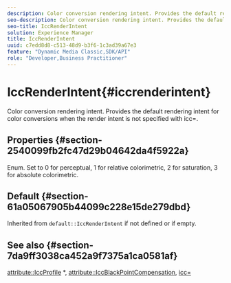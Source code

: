```yaml
---
description: Color conversion rendering intent. Provides the default rendering intent for color conversions when the render intent is not specified with icc=.
seo-description: Color conversion rendering intent. Provides the default rendering intent for color conversions when the render intent is not specified with icc=.
seo-title: IccRenderIntent
solution: Experience Manager
title: IccRenderIntent
uuid: c7edd8d8-c513-48d9-b3f6-1c3ad39a67e3
feature: "Dynamic Media Classic,SDK/API"
role: "Developer,Business Practitioner"
---
```


# IccRenderIntent{#iccrenderintent}

Color conversion rendering intent. Provides the default rendering intent for color conversions when the render intent is not specified with icc=.

## Properties {#section-2540099fb2fc47d29b04642da4f5922a}

Enum. Set to 0 for perceptual, 1 for relative colorimetric, 2 for saturation, 3 for absolute colorimetric.

## Default {#section-61a05067905b44099c228e15de279dbd}

Inherited from `default::IccRenderIntent` if not defined or if empty.

## See also {#section-7da9ff3038ca452a9f7375a1ca0581af}

[attribute::IccProfile](../../../../../is-api/image-catalog/image-serving-api-ref/c-image-catalog-reference/c-attributes-reference/r-iccprofilecmyk.md#reference-db89f9dac33e447cadb359ec1ba27ee0) &#42;, [attribute::IccBlackPointCompensation](../../../../../is-api/image-catalog/image-serving-api-ref/c-image-catalog-reference/c-attributes-reference/r-iccblackpointcompensation.md#reference-357626375ee140d1807f0c05171c733f), [icc=](../../../../../is-api/http-ref/image-serving-api-ref/c-http-protocol-reference/c-command-reference/r-icc.md#reference-182b5679e21e4df3b4d330535a5a7517) 

